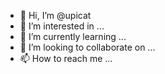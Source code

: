 - 👋 Hi, I’m @upicat
- 👀 I’m interested in ...
- 🌱 I’m currently learning ...
- 💞️ I’m looking to collaborate on ...
- 📫 How to reach me ...

<!---
upicat/upicat is a ✨ special ✨ repository because its `README.md` (this file) appears on your GitHub profile.
You can click the Preview link to take a look at your changes.
--->
